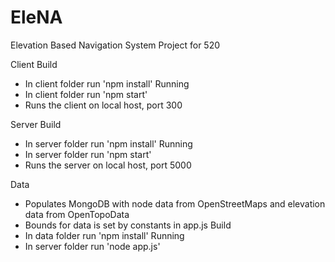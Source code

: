 # EleNA
Elevation Based Navigation System Project for 520

Client
Build
- In client folder run 'npm install'
Running
- In client folder run 'npm start'
- Runs the client on local host, port 300

Server
Build
- In server folder run 'npm install'
Running
- In server folder run 'npm start'
- Runs the server on local host, port 5000

Data
- Populates MongoDB with node data from OpenStreetMaps and elevation data from OpenTopoData
- Bounds for data is set by constants in app.js
Build
- In data folder run 'npm install'
Running
- In server folder run 'node app.js'